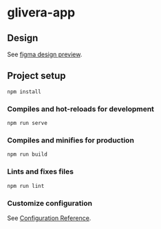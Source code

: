 # glivera-app

## Design

See [figma design preview](https://www.figma.com/file/OQjTt3BaMMJlqiwA3epSA7/CRM-Dashboard-Customers?node-id=0%3A1).

## Project setup

```
npm install
```

### Compiles and hot-reloads for development

```
npm run serve
```

### Compiles and minifies for production

```
npm run build
```

### Lints and fixes files

```
npm run lint
```

### Customize configuration

See [Configuration Reference](https://cli.vuejs.org/config/).
